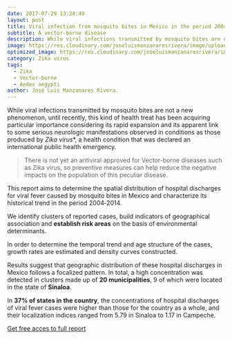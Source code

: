 ```yaml
---
date: 2017-07-29 13:24:49
layout: post
title: Viral infection from mosquito bites in Mexico in the period 2004-2014. 
subtitle: A vector-borne disease 
description: While viral infections transmitted by mosquito bites are not a new phenomenon, until recently, this kind of health treat has been acquiring particular importance considering its rapid expansion and its link to serious neurologic manifestations observed in conditions as those produced by Zika virus.
image: https://res.cloudinary.com/joseluismanzanaresrivera/image/upload/v1585449222/wolfgang-hasselmann-nZgpg4xYhjM-unsplash_iotvzj.jpg
optimized_image: https://res.cloudinary.com/joseluismanzanaresrivera/image/upload/v1585449222/wolfgang-hasselmann-nZgpg4xYhjM-unsplash_iotvzj.jpg
category: Zika virus
tags:
  - Zika
  - Vector-borne  
  - Aedes aegypti
author: José Luis Manzanares Rivera.
---
```


While viral infections transmitted by mosquito bites are not a new phenomenon, until recently, this kind of health treat has been acquiring particular importance considering its rapid expansion   and its apparent link to some serious neurologic manifestations observed in conditions as those produced by *Zika virus**, a health condition that was declared an international public health emergency.

> There is not yet an antiviral approved for Vector-borne diseases such as Zika virus, so preventive measures can help reduce the negative impacts on the population of this peculiar disease.   

This report aims to determine the spatial distribution of hospital discharges for viral fever caused by mosquito bites in Mexico and characterize its historical trend in the period 2004‑2014. 

We  identify clusters of reported cases, build indicators of geographical association  and **establish risk areas**  on the basis of environmental determinants. 


In order to determine the temporal trend and age structure of the cases, growth rates are estimated and density curves constructed. 

Results suggest that geographic distribution of these hospital discharges in Mexico follows a focalized pattern. In total, a high concentration was detected in clusters made up of **20 municipalities**, 9 of which were located in the state of **Sinaloa**.

In **37% of states in the country**, the concentrations of hospital discharges of viral fever cases were higher than those for the country as a whole, and their localization indices ranged from 5.79 in Sinaloa to 1.17 in Campeche.




[Get free acces to full report](https://iris.paho.org/handle/10665.2/34346)



